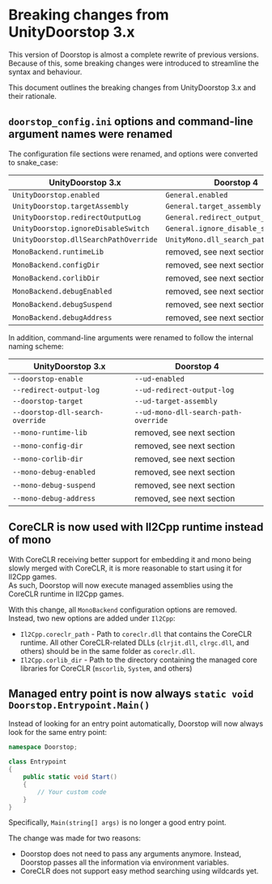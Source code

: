 # Breaking changes from UnityDoorstop 3.x

This version of Doorstop is almost a complete rewrite of previous versions.
Because of this, some breaking changes were introduced to streamline the syntax and behaviour.

This document outlines the breaking changes from UnityDoorstop 3.x and their rationale.

## `doorstop_config.ini` options and command-line argument names were renamed

The configuration file sections were renamed, and options were converted to snake_case:

| UnityDoorstop 3.x                     | Doorstop 4                           |
| ------------------------------------- | ------------------------------------ |
| `UnityDoorstop.enabled`               | `General.enabled`                    |
| `UnityDoorstop.targetAssembly`        | `General.target_assembly`            |
| `UnityDoorstop.redirectOutputLog`     | `General.redirect_output_log`        |
| `UnityDoorstop.ignoreDisableSwitch`   | `General.ignore_disable_switch`      |
| `UnityDoorstop.dllSearchPathOverride` | `UnityMono.dll_search_path_override` |
| `MonoBackend.runtimeLib`              | removed, see next section            |
| `MonoBackend.configDir`               | removed, see next section            |
| `MonoBackend.corlibDir`               | removed, see next section            |
| `MonoBackend.debugEnabled`            | removed, see next section            |
| `MonoBackend.debugSuspend`            | removed, see next section            |
| `MonoBackend.debugAddress`            | removed, see next section            |


In addition, command-line arguments were renamed to follow the internal naming scheme:

| UnityDoorstop 3.x                | Doorstop 4                           |
| -------------------------------- | ------------------------------------ |
| `--doorstop-enable`              | `--ud-enabled`                       |
| `--redirect-output-log`          | `--ud-redirect-output-log`           |
| `--doorstop-target`              | `--ud-target-assembly`               |
| `--doorstop-dll-search-override` | `--ud-mono-dll-search-path-override` |
| `--mono-runtime-lib`             | removed, see next section            |
| `--mono-config-dir`              | removed, see next section            |
| `--mono-corlib-dir`              | removed, see next section            |
| `--mono-debug-enabled`           | removed, see next section            |
| `--mono-debug-suspend`           | removed, see next section            |
| `--mono-debug-address`           | removed, see next section            |


## CoreCLR is now used with Il2Cpp runtime instead of mono

With CoreCLR receiving better support for embedding it and mono being slowly merged with CoreCLR, it is more reasonable to start using it for Il2Cpp games.  
As such, Doorstop will now execute managed assemblies using the CoreCLR runtime in Il2Cpp games.

With this change, all `MonoBackend` configuration options are removed.
Instead, two new options are added under `Il2Cpp`:

* `Il2Cpp.coreclr_path` - Path to `coreclr.dll` that contains the CoreCLR runtime. All other CoreCLR-related DLLs (`clrjit.dll`, `clrgc.dll`, and others) should be in the same folder as `coreclr.dll`.
* `Il2Cpp.corlib_dir` - Path to the directory containing the managed core libraries for CoreCLR (`mscorlib`, `System`, and others)

## Managed entry point is now always `static void Doorstop.Entrypoint.Main()`

Instead of looking for an entry point automatically, Doorstop will now always look for the same entry point:

```cs
namespace Doorstop;

class Entrypoint
{
    public static void Start()
    {
        // Your custom code
    }
}
```

Specifically, `Main(string[] args)` is no longer a good entry point.


The change was made for two reasons:

* Doorstop does not need to pass any arguments anymore. Instead, Doorstop passes all the information via environment variables.
* CoreCLR does not support easy method searching using wildcards yet.